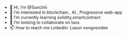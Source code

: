 - 👋 Hi, I’m @Sunchiii
- 👀 I’m interested in blockchain , AI , Progressive web-app
- 🌱 I’m currently learning solidity,smartcontract
- 💞️ I’m looking to collaborate on laos
- 📫 How to reach me LinkedIn: Lasun vongveodee

<!---
Sunchiii/Sunchiii is a ✨ special ✨ repository because its `README.md` (this file) appears on your GitHub profile.
You can click the Preview link to take a look at your changes.
--->
